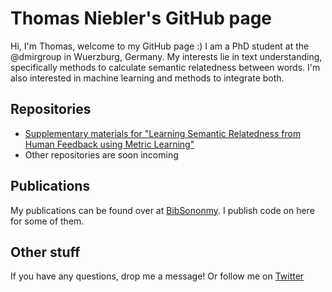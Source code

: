 # Thomas Niebler's GitHub page

Hi, I'm Thomas, welcome to my GitHub page :) I am a PhD student at the @dmirgroup in Wuerzburg, Germany. My interests lie in text understanding, specifically methods to calculate semantic relatedness between words. I'm also interested in machine learning and methods to integrate both.

## Repositories
* [Supplementary materials for "Learning Semantic Relatedness from Human Feedback using Metric Learning"](http://thomasniebler.github.io/semantics-metriclearning)
* Other repositories are soon incoming

## Publications
My publications can be found over at [BibSononmy](https://www.bibsonomy.org/user/thoni/myown). I publish code on here for some of them.

## Other stuff
If you have any questions, drop me a message! Or follow me on [Twitter](https://twitter.com/ThomasNiebler)


